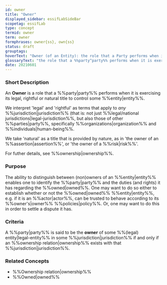 ```yaml
---
id: owner
title: "Owner"
displayed_sidebar: essifLabSideBar
scopetag: essifLab
type: concept
termid: owner
term: owner
formphrases: owner{ss}, own{ss}
status: draft
grouptags:
hoverText: "Owner (of an Entity): the role that a Party performs when it is exercising its legal, rightful or natural title to control that Entity."
glossaryText: "the role that a %%party^party%% performs when it is exercising its legal, rightful or natural title to control that %%entity^entity%%."
date: 20210601
---
```


### Short Description
<!--REQUIRED--in 1-3 sentences that describe the concept to a layperson with reasonable accuracy.-->
An **Owner** is a role that a %%party|party%% performs when it is exercising its legal, rightful or natural title to control some %%entity|entity%%.

We interpret 'legal' and 'rightful' as terms that apply to _any_ %%jurisdiction|jurisdiction%% (that is: not just %%legal/national jurisdictions|legal-jurisdiction%%, but also those of other %%parties|party%%, specifically %%organizations|organization%% and %%individuals|human-being%%.

We take 'natural' as a title that is provided by nature, as in 'the owner of an %%assertion|assertion%%', or 'the owner of a %%risk|risk%%'.

For futher details, see %%ownership|ownership%%.

### Purpose
The ability to distinguish between (non)owners of an %%entity|entity%% enables one to identify the %%party|party%% and the duties (and rights) it has regarding the %%owned|owned%%. One may want to do so either to establish whether or not the %%owned|owned%% %%entity|entity%%, e.g. if it is an %%actor|actor%%, can be trusted to behave according to its %%owner's|owner%% %%policies|policy%%. Or, one may want to do this in order to settle a dispute it has.

### Criteria
A %%party|party%% is said to be the **owner** of some %%(legal) entity|legal-entity%% in some %%jurisdiction|jurisdiction%% if and only if an %%ownership relation|ownership%% exists with that %%jurisdiction|jurisdiction%%.

### Related Concepts
- %%Ownership relation|ownership%%
- %%Owned|owned%%
